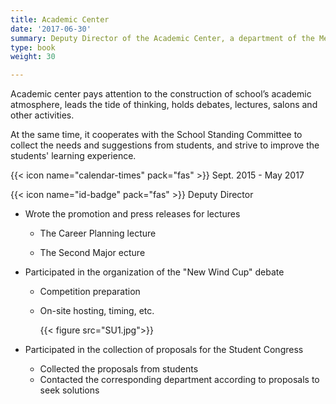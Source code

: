 ```yaml
---
title: Academic Center
date: '2017-06-30'
summary: Deputy Director of the Academic Center, a department of the Mechanical Engineering School's Student Union.
type: book
weight: 30

---
```


Academic center pays attention to the construction of school’s academic atmosphere, leads the tide of thinking, holds debates, lectures, salons and other activities. 

At the same time, it cooperates with the School Standing Committee to collect the needs and suggestions from students, and strive to improve the students' learning experience.

{{< icon name="calendar-times" pack="fas" >}} Sept. 2015 - May 2017

{{< icon name="id-badge" pack="fas" >}} Deputy Director

- Wrote the promotion and press releases for lectures 

  - The Career Planning lecture

  - The Second Major ecture

- Participated in the organization of the "New Wind Cup" debate

  - Competition preparation

  - On-site hosting, timing, etc. 

    {{< figure src="SU1.jpg">}}

- Participated in the collection of proposals for the Student Congress

  - Collected the proposals from students
  - Contacted the corresponding department according to proposals to seek solutions

